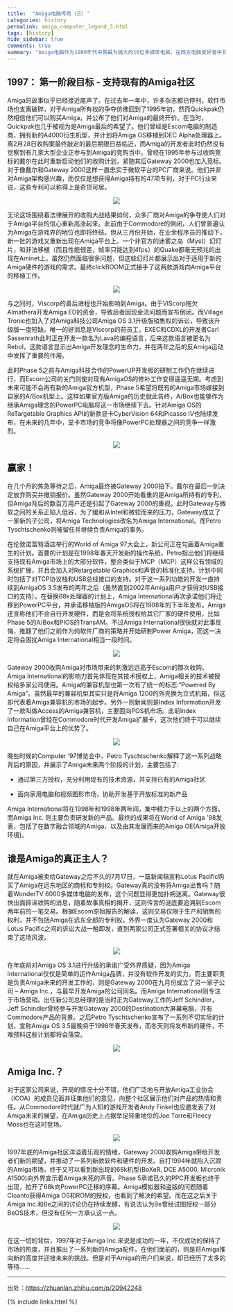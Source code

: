 ```yaml
---
title:  "Amiga电脑传奇（三）"
categories: history
permalink: amiga_computer_legend_3.html
tags: [history]
hide_sidebar: true
comments: true
summary: "Amiga电脑作为1980年代中期最为强大的16位多媒体电脑，在西方电脑爱好者中具有极高的地位，对Demosence文化和电脑音乐也有着不可磨灭的影响，由于历史原因，Amiga电脑在中国极其罕见。爱好者也寥寥无几，希望通过此文能够成为向中文社区介绍Amiga电脑的历史，并和有兴趣的爱好者交流观点看法。"
---
```


## 1997： 第一阶段目标 - 支持现有的Amiga社区

Amiga的故事似乎已经接近尾声了。在过去年一年中，许多杂志都已停刊，软件市场也支离破碎，对于Amiga所有权的争夺仿佛回到了1995年初，然而Quickpak仍然相信他们可以购买Amiga，并公布了他们对Amiga的最终开价。在当时，Quickpak也几乎被视为是Amiga最后的希望了。他们曾经是Escom电脑的制造商，拥有新的A4000衍生机型，并计划将Amiga OS移植到DEC Alpha处理器上。离2月28日收购案最终敲定的最后期限日益临近，而Amiga的开发者此时仍然没有觉察到有几家大型企业正参与到Amiga的竞购当中。曾经在1995年参与过收购竞标的戴尔在此时重新启动他们的收购计划，紧随其后Gateway 2000也加入竞标。对于像戴尔和Gateway 2000这样一直忠实于微软平台的PC厂商来说。他们并非对Amiga架构感兴趣，而仅仅是想获得Amiga持有的47项专利，对于PC行业来说，这些专利可以称得上是奇货可居。

<div align="center">
    <a href="../images/dnbwg/amiga_computer_legend_24.jpg">
        <img src="../images/dnbwg/amiga_computer_legend_24.jpg"/>
    </a>
</div>

无论这场围绕着法律展开的收购大战结果如何，众多厂商对Amiga的争夺使人们对于Amiga平台的信心重新高涨起来。此前由于Commodore的倒闭，人们曾普遍认为Amiga在游戏界的地位也即将终结。但从三月份开始，在业余程序员的推动下，新一批的游戏又重新出现在Amiga平台上。一个非官方的迷雾之岛（Myst）幻灯片，和非法移植（而且性能很差，帧率只能达到4fps）的Quake都毫无预兆的出现在Aminet上。虽然仍然面临很多问题，但这些幻灯片都展示出对于适用于新的Amiga硬件的游戏的需求。最终clickBOOM正式接手了这两款游戏向Amiga平台的移植工作。

<div align="center">
    <a href="../images/dnbwg/amiga_computer_legend_25.jpg">
        <img src="../images/dnbwg/amiga_computer_legend_25.jpg"/>
    </a>
</div>

与之同时，Viscorp的善后进程也开始影响到Amiga。由于VIScorp拖欠Almathera开发Amiga ED的资金，导致后者因现金流问题而宣布倒闭。而Village Tronic也加入了对Amiga科技公司Amiga OS 3.1升级版销售权的诉讼，导致该升级版一度短缺。唯一的好消息是Viscorp的前员工，EXEC和CDXL的开发者Carl Sassenrath此时正在开发一款名为Lava的编程语言，后来这款语言被更名为Rebol，这款语言显示出Amiga开发理念的生命力，并在两年之后的反Amiga运动中发挥了重要的作用。

此时Phase 5之前与Amiga科技合作的PowerUP开发板的研制工作仍在继续进行，而Escom公司的关门则使对现有AmigaOS的修补工作变得遥遥无期。考虑到未来可能不会再有新的Amiga官方机型，Phase 5希望将既有的Amiga市场嫁接到自家的A/Box机型上。这样如果官方版Amiga的历史就此告终，A/Box也能够作为继承Amiga理念的PowerPC电脑将这一市场继续下去。针对Amiga OS的ReTargetable Graphics API的新款显卡CyberVision 64和Picasso IV也陆续发布，在未来的几年中，显卡市场的竞争将像PowerPC处理器之间的竞争一样激烈。

<div align="center">
    <a href="../images/dnbwg/amiga_computer_legend_26.jpg">
        <img src="../images/dnbwg/amiga_computer_legend_26.jpg"/>
    </a>
</div>

## 赢家！

在几个月的焦急等待之后，Amiga最终被Gateway 2000拍下。戴尔在最后一刻决定放弃购买并撤销报价。虽然Gateway 2000开始看重的是Amiga所持有的专利，但Amiga背后的数百万用户还是引起了Gateway 2000的重视。此时Gateway与微软之间的关系正陷入低谷，为了缓和从Intel和微软而来的压力，Gateway成立了一家新的子公司，将Amiga Technologies改名为Amiga International。而Petro Tyschtschenko则被留任并继续负责Amiga的事务。

在伦敦诺富特酒店举行的World of Amiga 97大会上，新公司正在勾画着Amiga重生的计划。首要的计划是在1998年春天开发新的操作系统，Petro指出他们将继续支持现有Amiga市场上的大部分软件，整合类似于MCP（MCP）这样公有领域的系统扩展，并且会加入对Retargetable Graphics和声音的标准化支持。计划中同时包括了对TCP协议栈和USB总线接口的支持。对于这一系列功能的开发一直持续到AmigaOS 3.5发布的两年之后（虽然直到2002年Amiga用户才获得对USB接口的支持）。在替换68k处理器的计划上，Amiga International再次承诺他们将迁移到PowerPC平台，并承诺移植版的AmigaOS将在1998年的下半年发布。Amiga还宣称他们不会自行开发硬件，而是会将系统授权给其它厂家的硬件使用，比如Phase 5的A/Box和PIOS的TransAM。不过Amiga International很快就对此事反悔，推翻了他们之前作为纯软件厂商的策略并开始研制Power Amiga，而这一决定将会困扰Amiga International相当一段时间。

<div align="center">
    <a href="../images/dnbwg/amiga_computer_legend_27.jpg">
        <img src="../images/dnbwg/amiga_computer_legend_27.jpg"/>
    </a>
</div>

Gateway 2000收购Amiga对市场带来的刺激远远高于Escom的那次收购。Amiga International的影响力首先体现在其技术授权上，Amiga相关的技术被授权给多家公司使用。Amiga的兼容机型也第一次有了统一的标志:“Powered By Amiga”。虽然最早的兼容机型其实只是将Amiga 1200的外壳换为立式机箱，但这却代表着Amiga兼容机的市场的起步。另外一则新闻则是Index Information开发了一款叫做Access的Amiga兼容机，主要面向POS机市场。此前Index Information曾经在Commodore时代开发Amiga扩展卡，这次他们终于可以继续自己在Amiga平台上的优势了。

<div align="center">
    <a href="../images/dnbwg/amiga_computer_legend_28.jpg">
        <img src="../images/dnbwg/amiga_computer_legend_28.jpg"/>
    </a>
</div>

晚些时候的Computer ’97博览会中，Petro Tyschtschenko解释了这一系列战略背后的原因，并展示了Amiga未来两个阶段的计划，主要包括了:

- 通过第三方授权，充分利用现有的技术资源，并支持已有的Amiga社区

- 面向家用电脑和视频图形市场，协助开发基于开放标准的新产品

Amiga International将在1998年和1998年两年间，集中精力于以上的两个方面。而Amiga Inc. 则主要负责研发新的产品。最终的成果将在World of Amiga '98发表，包括了在数字融合领域的Amiga，以及由其发展而来的Amiga OE(Amiga开放环境)。

## 谁是Amiga的真正主人？

就在Amiga被卖给Gateway之后不久的7月17日，一篇新闻稿宣称Lotus Pacific购买了Amiga在远东地区的商标和专利权。Gateway真的没有将Amiga出售吗？随着WonderTV 6000多媒体电脑的发布，这个问题显得更加扑朔迷离。Gateway很快出面辟谣收购的消息，随着故事真相的揭开，这则传言的谜底要追溯到Escom两年前的一笔交易。根据Escom原始报告的解读，这则交易仅限于生产和销售的权利，并不包括Amiga在远东全部的专利权。外界一度认为Gateway 2000和Lotus Pacific之间的诉讼大战一触即发，直到两家公司正式签署相关的协议才结束了这场风波。

<div align="center">
    <a href="../images/dnbwg/amiga_computer_legend_29.jpg">
        <img src="../images/dnbwg/amiga_computer_legend_29.jpg"/>
    </a>
</div>

在年底前对Amiga OS 3.1进行升级的承诺广受外界质疑，因为Amiga International仅仅是简单的运作Amiga品牌，并没有软件开发的实力。而主要职责是负责Amiga未来的开发工作的，则是Gateway 2000在九月份成立了另一家子公司 – Amiga Inc.，与最早开发Amiga的公司同名。而Amiga International则专注于市场营销。出任新公司总经理的是当时正为Gateway工作的Jeff Schindler，Jeff Schindler曾经参与开发Gateway 2000的Destination大屏幕电脑，并有Commodore产品的背景。之后Petro Tyschtschenko宣布了一系列不切实际的计划，宣称Amiga OS 3.5最晚将于1998年春天发布，而冬天则将发布新的硬件，不难预料这些计划都将会落空。

<div align="center">
    <a href="../images/dnbwg/amiga_computer_legend_30.jpg">
        <img src="../images/dnbwg/amiga_computer_legend_30.jpg"/>
    </a>
</div>

## Amiga Inc.？

对于这家公司来说，开局的情况十分不错，他们广泛地与开放Amiga工业协会（ICOA）的成员见面并征集他们的意见，向整个社区展示他们对产品的热情和责任。从Commodore时代就广为人知的游戏开发者Andy Finkel也应邀发表了对Amiga未来的展望，在Amiga历史上占据举足轻重地位的Joe Torre和Fleecy Moss也在这时登场。

<div align="center">
    <a href="../images/dnbwg/amiga_computer_legend_31.jpg">
        <img src="../images/dnbwg/amiga_computer_legend_31.jpg"/>
    </a>
</div>

1997年底的Amiga社区洋溢着乐观的情绪，Gateway 2000收购Amiga带给开发者们新的期望，并推动了一系列新款软件和硬件的开发。自打1994年就陷入沉寂的Amiga市场，终于又可以看到新出现的68k机型(BoXeR, DCE A5000, Micronik A1500)向外界宣示着Amiga未死的声音。Phase 5承诺已久的PPC开发板也终于出现，拉开了68k向PowerPC迁移的序幕。Amiga模拟器和盗版的问题随着Cloanto获得Amiga OS和ROM的授权，也看到了解决的希望。而在这之后关于Amiga Inc.和Be之间的讨论仍在持续发酵，有说法认为Be曾经试图授权一部分BeOS技术，但没有任何一方承认这一点。

<div align="center">
    <a href="../images/dnbwg/amiga_computer_legend_32.jpg">
        <img src="../images/dnbwg/amiga_computer_legend_32.jpg"/>
    </a>
</div>

在这一切的背后，1997年对于Amiga Inc.来说是成功的一年，不仅成功的保持了市场的热度，并且推出了一系列新的Amiga配件。在他们面前的，则是将Amiga推向新的高度并迎接未来的挑战。但是对于Amiga的用户们来说，却已经历了太多的等待……


---------

出处：https://zhuanlan.zhihu.com/p/20942248

{% include links.html %}
